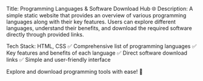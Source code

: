 Title: Programming Languages & Software Download Hub 🌐
Description:
A simple static website that provides an overview of various programming languages along with their key features. Users can explore different languages, understand their benefits, and download the required software directly through provided links.

Tech Stack: HTML, CSS
✅ Comprehensive list of programming languages
✅ Key features and benefits of each language
✅ Direct software download links
✅ Simple and user-friendly interface

Explore and download programming tools with ease! 🚀

